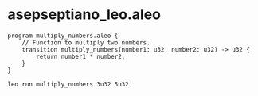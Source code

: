 # asepseptiano_leo.aleo

```
program multiply_numbers.aleo {
    // Function to multiply two numbers.
    transition multiply_numbers(number1: u32, number2: u32) -> u32 {
        return number1 * number2;
    }
}

```
```
leo run multiply_numbers 3u32 5u32
```
